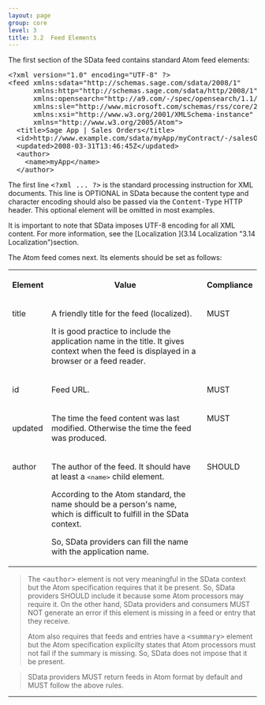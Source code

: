 ```yaml
---
layout: page
group: core
level: 3
title: 3.2  Feed Elements
---
```


The first section of the SData feed&nbsp;contains standard Atom feed elements:

<pre>&lt;?xml version="1.0" encoding="UTF-8" ?&gt;
&lt;feed xmlns:sdata="http://schemas.sage.com/sdata/2008/1" 
      xmlns:http="http://schemas.sage.com/sdata/http/2008/1" 
&nbsp;&nbsp;&nbsp;&nbsp;&nbsp; xmlns:opensearch="http://a9.com/-/spec/opensearch/1.1/"
      xmlns:sle="http://www.microsoft.com/schemas/rss/core/2005" 
      xmlns:xsi="http://www.w3.org/2001/XMLSchema-instance"
&nbsp;&nbsp;&nbsp;&nbsp;&nbsp; xmlns="http://www.w3.org/2005/Atom"&gt;
&nbsp; &lt;title&gt;Sage App | Sales Orders&lt;/title&gt;
&nbsp; &lt;id&gt;http://www.example.com/sdata/myApp/myContract/-/salesOrders&lt;/id&gt;
&nbsp; &lt;updated&gt;2008-03-31T13:46:45Z&lt;/updated&gt;
  &lt;author&gt;
    &lt;name&gt;myApp&lt;/name&gt;
  &lt;/author&gt;</pre>

The first line <tt>&lt;?xml ... ?&gt;</tt> is the standard processing
instruction for XML documents. This line is OPTIONAL in SData because the
content type and character encoding should also be passed via the
<tt>Content-Type</tt> HTTP header. This optional element will be omitted in most
examples.

It is important to note that SData imposes UTF-8 encoding for all XML content.
For more information, see the [Localization ](3.14 Localization "3.14 Localization")section.

The Atom feed comes next. Its elements should be set as follows:

<table class="content" print-width="100%" width="100%">
<tbody>

<tr>

<th>

Element

</th>
<th>

Value

</th>
<th>

Compliance

</th>

</tr>

<tr>

<td valign="top">

title

</td>
<td>

A friendly title for the feed (localized).

It is good practice to include the application name in the title. It gives
context when the feed is displayed in a browser or a feed reader.

</td>
<td valign="top">

MUST

</td>

</tr>

<tr>

<td>

id

</td>
<td>

Feed URL.

</td>
<td valign="top">

MUST

</td>

</tr>

<tr>

<td>

updated

</td>
<td>

The time&nbsp;the feed content was last modified. Otherwise the time the feed was
produced.

</td>
<td valign="top">

MUST

</td>

</tr>

<tr>

<td valign="top">

author

</td>
<td>

The author of the feed. It should have at least a <tt>&lt;name&gt;</tt>
child element. 

According to the Atom standard, the name should be a person's name, which is
difficult to fulfill in the SData context. 

So, SData providers can fill the name with the application name.

</td>
<td valign="top">

SHOULD

</td>

</tr>

</tbody>
</table>

<blockquote class="note">The <tt>&lt;author&gt;</tt> element is not very meaningful in
the SData context but the Atom specification requires that it be present. So,
SData providers SHOULD include it because some Atom processors may require it.
On the other hand, SData providers and consumers MUST NOT generate an error if
this element is missing in a feed or entry that they receive. 

Atom also requires that feeds and entries have a <tt>&lt;summary&gt;</tt>
element but the Atom specification explicilty states that Atom processors must
not fail if the summary is missing. So, SData does not impose that it be
present.</blockquote>

<blockquote class="compliance">SData providers MUST return feeds in Atom format by default and
MUST follow the above rules.</blockquote>

* * *